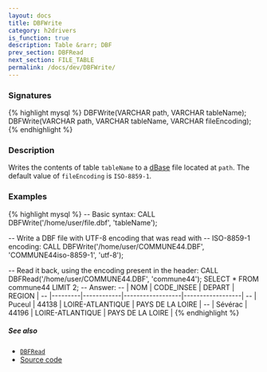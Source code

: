 ```yaml
---
layout: docs
title: DBFWrite
category: h2drivers
is_function: true
description: Table &rarr; DBF
prev_section: DBFRead
next_section: FILE_TABLE
permalink: /docs/dev/DBFWrite/
---
```


### Signatures

{% highlight mysql %}
DBFWrite(VARCHAR path, VARCHAR tableName);
DBFWrite(VARCHAR path, VARCHAR tableName, VARCHAR fileEncoding);
{% endhighlight %}

### Description

Writes the contents of table `tableName` to a [dBase][wiki] file
located at `path`.
The default value of `fileEncoding` is `ISO-8859-1`.

### Examples

{% highlight mysql %}
-- Basic syntax:
CALL DBFWrite('/home/user/file.dbf', 'tableName');

-- Write a DBF file with UTF-8 encoding that was read with
-- ISO-8859-1 encoding:
CALL DBFWrite('/home/user/COMMUNE44.DBF', 'COMMUNE44iso-8859-1',
              'utf-8');

-- Read it back, using the encoding present in the header:
CALL DBFRead('/home/user/COMMUNE44.DBF', 'commune44');
SELECT * FROM commune44 LIMIT 2;
-- Answer:
-- |   NOM   | CODE_INSEE |      DEPART      |      REGION      |
-- |---------|------------|------------------|------------------|
-- | Puceul  |   44138    | LOIRE-ATLANTIQUE | PAYS DE LA LOIRE |
-- | Sévérac |   44196    | LOIRE-ATLANTIQUE | PAYS DE LA LOIRE |
{% endhighlight %}

##### See also

* [`DBFRead`](../DBFRead)
* <a href="https://github.com/orbisgis/h2gis/blob/master/h2drivers/src/main/java/org/h2gis/drivers/dbf/DBFWrite.java" target="_blank">Source code</a>

[wiki]: http://en.wikipedia.org/wiki/DBase
